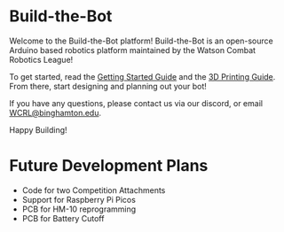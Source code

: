 # Build-the-Bot
Welcome to the Build-the-Bot platform! Build-the-Bot is an open-source Arduino based robotics platform maintained by the Watson Combat Robotics League!

To get started, read the [Getting Started Guide](https://github.com/wcrl/Build-the-Bot/blob/453a59d6409c2aacc2f1eb8cd54fe76791a7de1f/Getting%20Started/Getting%20Started.md) and the [3D Printing Guide](https://github.com/wcrl/Build-the-Bot/blob/453a59d6409c2aacc2f1eb8cd54fe76791a7de1f/Getting%20Started/3D%20Printing%20Guide.md). From there, start designing and planning out your bot! 

If you have any questions, please contact us via our discord, or email WCRL@binghamton.edu.

Happy Building!

# Future Development Plans 
- Code for two Competition Attachments 
- Support for Raspberry Pi Picos
- PCB for HM-10 reprogramming
- PCB for Battery Cutoff

